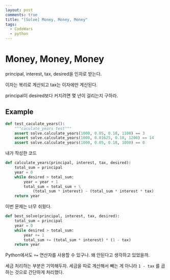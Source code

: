 ```yaml
---
layout: post
comments: true
title: "[Solve] Money, Money, Money"
tags:
  - CodeWars
  - python
---
```


# Money, Money, Money

principal, interest, tax, desired을 인자로 받는다.

이자는 복리로 계산되고 tax는 이자에만 계산된다.

principal이 desired보다 커지려면 몇 년이 걸리는지 구하라.

## Example

```py
def test_caculate_years():
    """caculate_years test"""
    assert solve.calculate_years(1000, 0.05, 0.18, 1100) == 3
    assert solve.calculate_years(1000, 0.01625, 0.18, 1200) == 14
    assert solve.calculate_years(1000, 0.05, 0.18, 1000) == 0
```

내가 작성한 코드

```py
def calculate_years(principal, interest, tax, desired):
    total_sum = principal
    year = 0
    while desired > total_sum:
        year = year + 1
        total_sum = total_sum + \
            (total_sum * interest) - (total_sum * interest * tax)
    return year
```

이번 문제는 너무 쉬웠다.

```py
def best_solve(principal, interest, tax, desired):
    total_sum = principal
    year = 0
    while desired > total_sum:
        year += 1
        total_sum += (total_sum * interest) * (1 - tax)
    return year
```

Python에서도 `+=` 연산자를 사용할 수 있구나. 왜 안된다고 생각하고 있었을까.

세금 처리하는 부분은 기억해두자. 세금을 따로 계산해서 빼는 게 아니라 `1 - tax` 를 곱하는 것으로 간단하게 처리했다.
